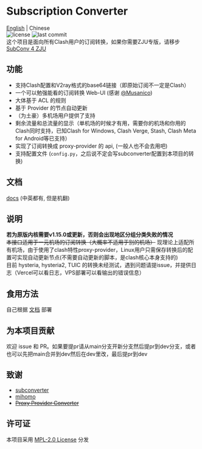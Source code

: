 # Subscription Converter
[English](README.md) | Chinese  
![license](https://img.shields.io/github/license/SubConv/SubConv) ![last commit](https://img.shields.io/github/last-commit/SubConv/SubConv)  
这个项目是面向所有Clash用户的订阅转换，如果你需要ZJU专版，请移步[SubConv 4 ZJU](https://github.com/SubConv/SubConv-4-ZJU)  

## 功能
- 支持Clash配置和V2ray格式的base64链接（即原始订阅不一定是Clash）  
- 一个可以勉强能看的订阅转换 Web-UI (感谢 [@Musanico](https://github.com/musanico))  
- 大体基于 ACL 的规则  
- 基于 Provider 的节点自动更新  
- （为土豪）多机场用户提供了支持  
- 剩余流量和总流量的显示（单机场的时候才有用，需要你的机场和你用的Clash同时支持，已知Clash for Windows, Clash Verge, Stash, Clash Meta for Android等已支持）  
- 实现了订阅转换成 proxy-provider 的 api, (一般人也不会去用吧)
- 支持配置文件 (`config.py`，之后说不定会写subconverter配置到本项目的转换)  

## 文档
[docs](https://subconv.is-sb.com) (中英都有, 但是机翻)  

## 说明
**若为原版内核需要v1.15.0或更新，否则会出现地区分组分类失败的情况**  
~~本接口适用于一元机场的订阅转换（大概率不适用于别的机场）~~ 现理论上适配所有机场，由于使用了clash特性proxy-provider，Linux用户只需保存转换后的配置可实现自动更新节点(不需要自动更新的脚本，是clash核心本身支持的)<br>
目前 hysteria, hysteria2, TUIC 的转换未经测试，遇到问题请提issue，并提供日志（Vercel可以看日志，VPS部署可以看输出的错误信息）  

## 食用方法
自己根据 [文档](https://subconv.is-sb.com) 部署  

## 为本项目贡献
欢迎 issue 和 PR。如果要提pr请从main分支开新分支然后提pr到dev分支，或者也可以先把main合并到dev然后在dev里改，最后提pr到dev  

## 致谢
- [subconverter](https://github.com/tindy2013/subconverter)  
- [mihomo](https://github.com/MetaCubeX/mihomo)  
- ~~[Proxy Provider Converter](https://github.com/qier222/proxy-provider-converter)~~  

## 许可证
本项目采用 [MPL-2.0 License](https://github.com/SubConv/SubConv/blob/main/LICENSE) 分发  
